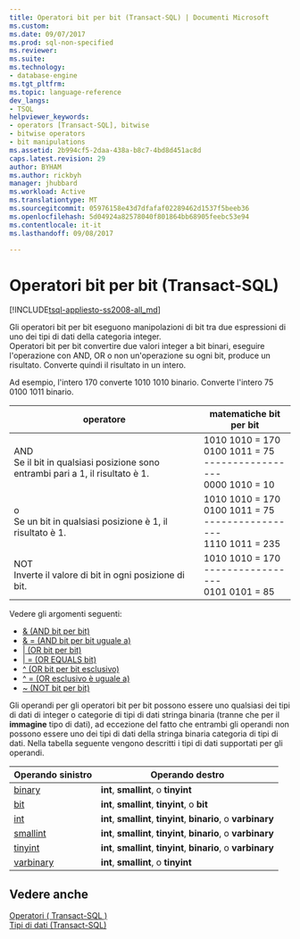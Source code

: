 ```yaml
---
title: Operatori bit per bit (Transact-SQL) | Documenti Microsoft
ms.custom: 
ms.date: 09/07/2017
ms.prod: sql-non-specified
ms.reviewer: 
ms.suite: 
ms.technology:
- database-engine
ms.tgt_pltfrm: 
ms.topic: language-reference
dev_langs:
- TSQL
helpviewer_keywords:
- operators [Transact-SQL], bitwise
- bitwise operators
- bit manipulations
ms.assetid: 2b994cf5-2daa-438a-b8c7-4bd8d451ac8d
caps.latest.revision: 29
author: BYHAM
ms.author: rickbyh
manager: jhubbard
ms.workload: Active
ms.translationtype: MT
ms.sourcegitcommit: 05976158e43d7dfafaf02289462d1537f5beeb36
ms.openlocfilehash: 5d04924a82578040f801864bb68905feebc53e94
ms.contentlocale: it-it
ms.lasthandoff: 09/08/2017

---
```

# <a name="bitwise-operators-transact-sql"></a>Operatori bit per bit (Transact-SQL)
[!INCLUDE[tsql-appliesto-ss2008-all_md](../../includes/tsql-appliesto-ss2008-all-md.md)]

  Gli operatori bit per bit eseguono manipolazioni di bit tra due espressioni di uno dei tipi di dati della categoria integer.  
  Operatori bit per bit convertire due valori integer a bit binari, eseguire l'operazione con AND, OR o non un'operazione su ogni bit, produce un risultato. Converte quindi il risultato in un intero.  
  
  Ad esempio, l'intero 170 converte 1010 1010 binario.
Converte l'intero 75 0100 1011 binario.

|operatore|matematiche bit per bit|
|---- |---- |
|AND <br> Se il bit in qualsiasi posizione sono entrambi pari a 1, il risultato è 1. |1010 1010 = 170 <br>0100 1011 =  75 <br>-----------------  <br> 0000 1010 =  10 |
|o <br> Se un bit in qualsiasi posizione è 1, il risultato è 1. |1010 1010 = 170 <br>0100 1011 =  75 <br>-----------------  <br> 1110 1011 = 235|
|NOT  <br> Inverte il valore di bit in ogni posizione di bit. |1010 1010 = 170 <br>----------------- <br>  0101 0101 =   85 |
  
Vedere gli argomenti seguenti:   
* [& (AND bit per bit)](../../t-sql/language-elements/bitwise-and-transact-sql.md)  
* [& = (AND bit per bit uguale a)](../../t-sql/language-elements/bitwise-and-equals-transact-sql.md)   
* [&#124; (OR bit per bit)](../../t-sql/language-elements/bitwise-or-transact-sql.md)  
* [&#124; = (OR EQUALS bit)](../../t-sql/language-elements/bitwise-or-equals-transact-sql.md)   
* [^ (OR bit per bit esclusivo)](../../t-sql/language-elements/bitwise-exclusive-or-transact-sql.md)  
* [^ = (OR esclusivo è uguale a)](../../t-sql/language-elements/bitwise-exclusive-or-equals-transact-sql.md)  
* [~ (NOT bit per bit)](../../t-sql/language-elements/bitwise-not-transact-sql.md)  
  
 Gli operandi per gli operatori bit per bit possono essere uno qualsiasi dei tipi di dati di integer o categorie di tipi di dati stringa binaria (tranne che per il **immagine** tipo di dati), ad eccezione del fatto che entrambi gli operandi non possono essere uno dei tipi di dati della stringa binaria categoria di tipi di dati. Nella tabella seguente vengono descritti i tipi di dati supportati per gli operandi.  
  
|Operando sinistro|Operando destro|  
|------------------|-------------------|  
|[binary](../../t-sql/data-types/binary-and-varbinary-transact-sql.md)|**int**, **smallint**, o **tinyint**|  
|[bit](../../t-sql/data-types/bit-transact-sql.md)|**int**, **smallint**, **tinyint**, o **bit**|  
|[int](../../t-sql/data-types/int-bigint-smallint-and-tinyint-transact-sql.md)|**int**, **smallint**, **tinyint**, **binario**, o **varbinary**|  
|[smallint](../../t-sql/data-types/int-bigint-smallint-and-tinyint-transact-sql.md)|**int**, **smallint**, **tinyint**, **binario**, o **varbinary**|  
|[tinyint](../../t-sql/data-types/int-bigint-smallint-and-tinyint-transact-sql.md)|**int**, **smallint**, **tinyint**, **binario**, o **varbinary**|  
|[varbinary](../../t-sql/data-types/binary-and-varbinary-transact-sql.md)|**int**, **smallint**, o **tinyint**|  
  
## <a name="see-also"></a>Vedere anche  
 [Operatori &#40; Transact-SQL &#41;](../../t-sql/language-elements/operators-transact-sql.md)   
 [Tipi di dati &#40;Transact-SQL&#41;](../../t-sql/data-types/data-types-transact-sql.md)  
  
  

